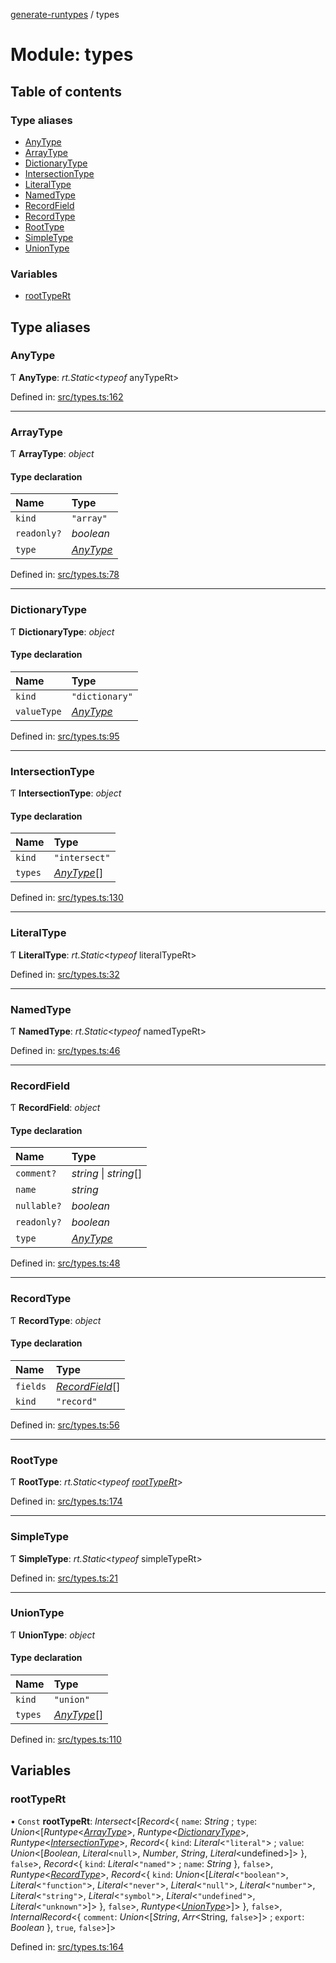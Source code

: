 [generate-runtypes](../README.md) / types

# Module: types

## Table of contents

### Type aliases

- [AnyType](types.md#anytype)
- [ArrayType](types.md#arraytype)
- [DictionaryType](types.md#dictionarytype)
- [IntersectionType](types.md#intersectiontype)
- [LiteralType](types.md#literaltype)
- [NamedType](types.md#namedtype)
- [RecordField](types.md#recordfield)
- [RecordType](types.md#recordtype)
- [RootType](types.md#roottype)
- [SimpleType](types.md#simpletype)
- [UnionType](types.md#uniontype)

### Variables

- [rootTypeRt](types.md#roottypert)

## Type aliases

### AnyType

Ƭ **AnyType**: *rt.Static*<*typeof* anyTypeRt\>

Defined in: [src/types.ts:162](https://github.com/cobraz/generate-runtypes/blob/0a259e5/src/types.ts#L162)

___

### ArrayType

Ƭ **ArrayType**: *object*

#### Type declaration

| Name | Type |
| :------ | :------ |
| `kind` | ``"array"`` |
| `readonly?` | *boolean* |
| `type` | [*AnyType*](types.md#anytype) |

Defined in: [src/types.ts:78](https://github.com/cobraz/generate-runtypes/blob/0a259e5/src/types.ts#L78)

___

### DictionaryType

Ƭ **DictionaryType**: *object*

#### Type declaration

| Name | Type |
| :------ | :------ |
| `kind` | ``"dictionary"`` |
| `valueType` | [*AnyType*](types.md#anytype) |

Defined in: [src/types.ts:95](https://github.com/cobraz/generate-runtypes/blob/0a259e5/src/types.ts#L95)

___

### IntersectionType

Ƭ **IntersectionType**: *object*

#### Type declaration

| Name | Type |
| :------ | :------ |
| `kind` | ``"intersect"`` |
| `types` | [*AnyType*](types.md#anytype)[] |

Defined in: [src/types.ts:130](https://github.com/cobraz/generate-runtypes/blob/0a259e5/src/types.ts#L130)

___

### LiteralType

Ƭ **LiteralType**: *rt.Static*<*typeof* literalTypeRt\>

Defined in: [src/types.ts:32](https://github.com/cobraz/generate-runtypes/blob/0a259e5/src/types.ts#L32)

___

### NamedType

Ƭ **NamedType**: *rt.Static*<*typeof* namedTypeRt\>

Defined in: [src/types.ts:46](https://github.com/cobraz/generate-runtypes/blob/0a259e5/src/types.ts#L46)

___

### RecordField

Ƭ **RecordField**: *object*

#### Type declaration

| Name | Type |
| :------ | :------ |
| `comment?` | *string* \| *string*[] |
| `name` | *string* |
| `nullable?` | *boolean* |
| `readonly?` | *boolean* |
| `type` | [*AnyType*](types.md#anytype) |

Defined in: [src/types.ts:48](https://github.com/cobraz/generate-runtypes/blob/0a259e5/src/types.ts#L48)

___

### RecordType

Ƭ **RecordType**: *object*

#### Type declaration

| Name | Type |
| :------ | :------ |
| `fields` | [*RecordField*](types.md#recordfield)[] |
| `kind` | ``"record"`` |

Defined in: [src/types.ts:56](https://github.com/cobraz/generate-runtypes/blob/0a259e5/src/types.ts#L56)

___

### RootType

Ƭ **RootType**: *rt.Static*<*typeof* [*rootTypeRt*](types.md#roottypert)\>

Defined in: [src/types.ts:174](https://github.com/cobraz/generate-runtypes/blob/0a259e5/src/types.ts#L174)

___

### SimpleType

Ƭ **SimpleType**: *rt.Static*<*typeof* simpleTypeRt\>

Defined in: [src/types.ts:21](https://github.com/cobraz/generate-runtypes/blob/0a259e5/src/types.ts#L21)

___

### UnionType

Ƭ **UnionType**: *object*

#### Type declaration

| Name | Type |
| :------ | :------ |
| `kind` | ``"union"`` |
| `types` | [*AnyType*](types.md#anytype)[] |

Defined in: [src/types.ts:110](https://github.com/cobraz/generate-runtypes/blob/0a259e5/src/types.ts#L110)

## Variables

### rootTypeRt

• `Const` **rootTypeRt**: *Intersect*<[*Record*<{ `name`: *String* ; `type`: *Union*<[*Runtype*<[*ArrayType*](types.md#arraytype)\>, *Runtype*<[*DictionaryType*](types.md#dictionarytype)\>, *Runtype*<[*IntersectionType*](types.md#intersectiontype)\>, *Record*<{ `kind`: *Literal*<``"literal"``\> ; `value`: *Union*<[*Boolean*, *Literal*<``null``\>, *Number*, *String*, *Literal*<undefined\>]\>  }, ``false``\>, *Record*<{ `kind`: *Literal*<``"named"``\> ; `name`: *String*  }, ``false``\>, *Runtype*<[*RecordType*](types.md#recordtype)\>, *Record*<{ `kind`: *Union*<[*Literal*<``"boolean"``\>, *Literal*<``"function"``\>, *Literal*<``"never"``\>, *Literal*<``"null"``\>, *Literal*<``"number"``\>, *Literal*<``"string"``\>, *Literal*<``"symbol"``\>, *Literal*<``"undefined"``\>, *Literal*<``"unknown"``\>]\>  }, ``false``\>, *Runtype*<[*UnionType*](types.md#uniontype)\>]\>  }, ``false``\>, *InternalRecord*<{ `comment`: *Union*<[*String*, *Arr*<String, ``false``\>]\> ; `export`: *Boolean*  }, ``true``, ``false``\>]\>

Defined in: [src/types.ts:164](https://github.com/cobraz/generate-runtypes/blob/0a259e5/src/types.ts#L164)
